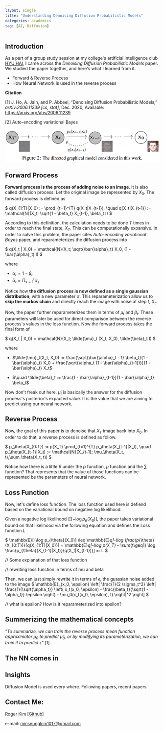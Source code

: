 ```yaml
---
layout: single
title: "Understanding Denoising Diffusion Probabilistic Models"
categories: academics 
tag: [AI, Diffusion] 
---
```


## Introduction 
As a part of a group study session at my college's artificial intelligence club [HYU HAI](https://github.com/HanyangTechAI), I came across the _Denoising Diffusion Probabilistic Models_ paper. We studied the paper together, and here's what I learned from it.
- Forward & Reverse Process
- How Neural Network is used in the reverse process

**Citation**

[1] J. Ho, A. Jain, and P. Abbeel, “Denoising Diffusion Probabilistic Models,” _arXiv:2006.11239 [cs, stat]_, Dec. 2020, Available: https://arxiv.org/abs/2006.11239

[2] Auto-encoding variational Bayes

![](/assets/img/ddpm.png)

## Forward Process
**Forward process is the process of adding noise to an image**. It is also called diffusion process. Let the original image be represented by $X_0$. The forward process is defined as

$
q(X_{1:T}|X_0) := \prod_{t=1}^{T} q(X_t|X_{t-1}), \quad q(X_t|X_{t-1}) := \mathcal{N}(X_t; \sqrt{1 - \beta_t} X_{t-1}, \beta_t I)
$

According to this definition, the calculation needs to be done $T$ times in order to reach the final state, $X_T$. This can be computationally expansive. In order to solve this problem, the paper cites _Auto-encoding variational Bayes_ paper, and reparameterizes the diffusion process into

$
q(X_t | X_0) = \mathcal{N}(X_t; \sqrt{\bar{\alpha}_t} X_0, (1 - \bar{\alpha}_t) I)
$

where 
- $\alpha_t = 1 - \beta_t$
- $\bar{\alpha}_t = \Pi_{s=1}^t\alpha_s$

Notice how **the diffusion process is now defined as a single gaussian distribution**, with a new parameter $\alpha$. This reparameterization allow us to **skip the markov chain** and directly reach the image with noise at step $t$, $X_t$.

Now, the paper further reparameterizes them in terms of $\tilde{\mu}_t$ and $\tilde{\beta}_t$. These parameters will later be used for direct comparison between the reverse process's values in the loss function. Now the forward process takes the final form of 

$
q(X_t | X_0) = \mathcal{N}(X_t; \tilde{\mu}_t (X_t, X_0), \tilde{\beta}_t I)
$

where

- $\tilde{\mu}_t(X_t, X_0) := \frac{\sqrt{\bar{\alpha}_t - 1} \beta_t}{1 - \bar{\alpha}_t} X_0 + \frac{\sqrt{\alpha_t (1 - \bar{\alpha}_{t-1})}}{1 - \bar{\alpha}_t} X_t$

- $\quad \tilde{\beta}_t := \frac{1 - \bar{\alpha}_{t-1}}{1 - \bar{\alpha}_t} \beta_t$

Now don't freak out here. $\tilde{\mu}_t$ is basically the answer for the diffusion process's posterior's expacted value. It is the value that we are aiming to predict using our neural network.

## Reverse Process
Now, the goal of this paper is to denoise that $X_T$ image back into $X_0$. In order to do that, a reverse process is defined as follow.

$
p_\theta(X_{0:T}) := p(X_T) \prod_{t=1}^{T} p_\theta(X_{t-1}|X_t), \quad p_\theta(X_{t-1}|X_t) := \mathcal{N}(X_{t-1}; \mu_\theta(X_t, t),\sum_\theta(X_t, t))
$

Notice how there is a little $\theta$ under the $p$ function, $\mu$ function and the $\sum$ function? That represents that the value of those functions can be represented be the parameters of neural network.

## Loss Function
Now, let's define loss function. The loss function used here is defiend based on the variational bound on negative log likelihood.

Given a negative log likelihood $\mathbb{E} [-\log p_\theta(X_0)]$, the paper takes variational bound on that likelihood via the following equation and defines the Loss function $L$

$
\mathbb{E}[-\log p_{\theta}(X_0)] \leq \mathbb{E}_q[-\log \frac{p_{\theta}(X_{0:T})}{q(X_{1:T}|X_0)}] = \mathbb{E}_q[-\log p(X_T) - \sum_{t\geq1} \log \frac{p_{\theta}(X_{t-1}|X_t)}{q(X_t|X_{t-1})}] =: L
$

// Some explanation of that loss function

// rewriting loss function in terms of mu and beta

Then, we can just simply rewrite it in terms of $\epsilon$, the guassian noise added to the image
$
\mathbb{E}_{x_0, \epsilon} \left[ \frac{1}{2 \sigma_t^2} \left\| \frac{1}{\sqrt{\alpha_t}} \left( x_t(x_0, \epsilon) - \frac{\beta_t}{\sqrt{1 - \alpha_t}} \epsilon \right) - \mu_0(x_t(x_0, \epsilon), t) \right\|^2 \right]
$

// what is epsilon? How is it reparameterized into epsilon?

## Summerizing the mathematical concepts
_"To summarize, we can train the reverse process mean function approximator $\mu_\theta$ to predict $\tilde{\mu}_\theta$, or by modifying its parameterization, we can train it to predict $\epsilon$"_ [1].

## The NN comes in

## Insights
Diffusion Model is used every where.
Following papers, recent papers

## Contact Me:
Roger Kim [[Github](https://github.com/kmsrogerkim)]

e-mail: <minseungkim1017@gmail.com> 
